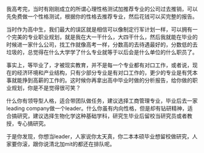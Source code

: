 <p data-pid="q5X9SMC1">我高考完，当时有刚刚成立的所谓心理性格测试加推荐专业的公司过去推销，可以先免费做一个性格测试，根据你的性格去推荐专业，然后花钱可以买完整的报告。</p><p data-pid="y-g804kA">当时作为高中生，我们最大的误区就是相信可以像制定行军计划一样，可以拥有一个完美的专业职业规划，就是我在大一干什么，大四干什么，然后我就能在毕业的时候进一家什么公司，找工作就像高考一样，分数高的去待遇最好的，分数低的去垃圾的，总觉得在什么大学学了什么专业就等于以后会是什么单位的什么职员了。</p><p data-pid="LCf-dkYh">事实上，等毕业了，才被现实教育，并不是每一个专业都有对口工作，或者说，现在的经济环境和产业结构，只有少部分专业是有对口工作的，更少的专业是有凭本事就能挣到高薪的工作的。这时候你再拿出高中毕业时做的分析报告，给你做的职业规划，你是不是觉得很可笑？</p><p data-pid="Hj8XYpun">什么你有领导型人格，适合带团队做任务，建议选择工商管理专业，毕业后去一家leading company做一个leader。什么你虽有内向性格，但是却有钻研精神，适合搞研究，建议选择生物化学这种基础学科，研究生毕业后留校当研究员或者教授，专心搞研究。</p><p data-pid="0BwgSJYQ">于是你发现，你想当leader，人家说你太天真，你二本本硕毕业想留校做研究，人家要你滚，跟你说清北加mit的都还在排队呢。</p><p></p>